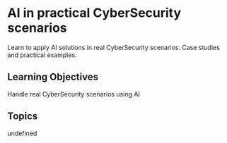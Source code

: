# AI in practical CyberSecurity scenarios

Learn to apply AI solutions in real CyberSecurity scenarios. Case studies and practical examples.

## Learning Objectives
Handle real CyberSecurity scenarios using AI

## Topics
undefined